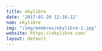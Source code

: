 ```yaml
---
title: ekylibre
date: '2017-01-20 12:38:12'
nom: ekylibre
img: "/img/membres/ekylibre-1.jpg"
website: https://ekylibre.com/
layout: default
---
```

